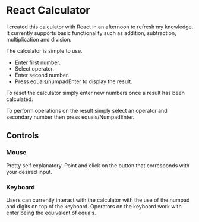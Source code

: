 # React Calculator

I created this calculator with React in an afternoon to refresh my knowledge. It currently supports basic functionality such as addition, subtraction, multiplication and division.

The calculator is simple to use.
- Enter first number.
- Select operator.
- Enter second number.
- Press equals/numpadEnter to display the result.

To reset the calculator simply enter new numbers once a result has been calculated.

To perform operations on the result simply select an operator and secondary number then press equals/NumpadEnter.

## Controls
### Mouse
Pretty self explanatory. Point and click on the button that corresponds with your desired input.

### Keyboard
Users can currently interact with the calculator with the use of the numpad and digits on top of the keyboard. Operators on the keyboard work with enter being the equivalent of equals.